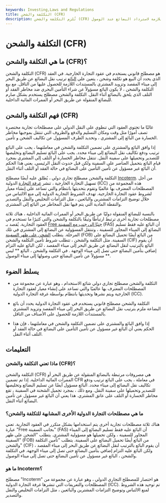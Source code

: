 ```yaml
---
keywords: Investing,Laws and Regulations
title: التكلفة والشحن (CFR)
description: تُلزم التكلفة والشحن (CFR) البائع بترتيب النقل البحري وتزويد المشتري بالمستندات اللازمة لاسترداد البضائع عند الوصول.
---
```


# التكلفة والشحن (CFR)
## ما هي التكلفة والشحن (CFR)؟

التكلفة والشحن (CFR) هو مصطلح قانوني يستخدم في عقود التجارة الخارجية. في العقد الذي يحدد أن البيع هو تكلفة وشحن ، يتعين على [البائع](/seller) ترتيب نقل البضائع عن طريق البحر إلى ميناء المقصد وتزويد المشتري بالمستندات اللازمة للحصول عليها من الناقل. مع بيع التكلفة والشحن ، لا يكون البائع مسؤولاً عن شراء التأمين البحري ضد مخاطر الفقد أو التلف الذي يلحق بالبضائع أثناء النقل. التكلفة والشحن مصطلح يستخدم بشكل صارم للبضائع المنقولة عن طريق البحر أو الممرات المائية الداخلية.

## فهم التكلفة والشحن (CFR)

غالبًا ما تحتوي العقود التي تنطوي على النقل الدولي على مصطلحات تجارية مختصرة تصف أمورًا مثل وقت ومكان التسليم والدفع والظروف التي تنتقل بموجبها مخاطر الخسارة من البائع إلى المشتري ، وتحديد الطرف المسؤول عن تكاليف الشحن و تأمين.

إذا وافق البائع والمشتري على تضمين التكلفة والشحن في معاملتهما ، يجب على البائع ترتيب ودفع تكاليف نقل البضائع إلى ميناء محدد. يجب على البائع تسليم البضائع وتخليصها للتصدير وتحميلها على سفينة النقل. تنتقل مخاطر الخسارة أو التلف إلى المشتري بمجرد قيام البائع بتحميل العناصر على السفينة ولكن قبل حدوث النقل الرئيسي. يعني هذا الحكم أن البائع غير مسؤول عن تأمين التأمين على البضائع في حالة الفقد أو التلف أثناء النقل.

التكلفة والشحن مصطلح تجاري دولي ، يُطلق عليه أيضًا مصطلح [Incoterm](/incoterms). من أجل تسهيل التجارة الخارجية ، تنشر [غرفة التجارة](/international-chamber-of-commerce-icc) الدولية (ICC) هذه المجموعة من المصطلحات المعترف بها عالميًا وتقوم بتحديثها بانتظام والتي تساعد على إنشاء معيار لشروط عقود التجارة الخارجية. تهدف الشروط التجارية الدولية إلى منع الالتباس من خلال توضيح التزامات المشترين والبائعين ، مثل التزامات التخليص والنقل والتصدير والنقطة المادية التي يتم فيها نقل المخاطر من البائع إلى المشتري.

بالنسبة للبضائع المنقولة دوليًا عن طريق البحر أو الممرات المائية الداخلية ، هناك ثلاثة مصطلحات تجارية أخرى ترتبط ارتباطًا وثيقًا بالتكلفة والشحن والتي كثيرًا ما تستخدم في العقود التجارية. يُقصد بـ [Free جنبًا إلى جنب مع السفينة](/fas) (FAS) أن البائع عليه فقط تسليم البضائع إلى الميناء المجاور للسفينة ، وتنتقل المسؤولية عن البضائع إلى المشتري في تلك المرحلة. يتطلب [الشحن على ظهر السفينة](/fob) (FOB) من البائع أيضًا تحميل البضائع على السفينة. مثل التكلفة والشحن ، تتطلب شروط تأمين التكلفة والشحن (CIF) أن يقوم البائع بالترتيب لنقل البضائع عن طريق البحر إلى ميناء المقصد ، لكن البائع عليه التزام إضافي بتأمين البضائع حتى تصل إلى ميناء الوجهة . في التكلفة والشحن ، البائع ** ليس ** مسؤولاً عن تأمين البضائع حتى وصولها إلى ميناء الوصول.

## يسلط الضوء

- التكلفة والشحن مصطلح تجاري دولي شائع الاستخدام ، وهو عبارة عن مجموعة من المصطلحات المعترف بها عالميًا والتي تساعد على إنشاء معيار لعقود التجارة الخارجية ويتم نشرها وتحديثها بانتظام بواسطة غرفة التجارة الدولية (ICC).

- التكلفة والشحن مصطلح قانوني يستخدم في عقود التجارة الدولية يحدد أن بائع البضاعة ملزم بترتيب نقل البضائع عن طريق البحر إلى ميناء المقصد وتزويد المشتري بالمستندات اللازمة للحصول على الأصناف من الناقل.

- إذا وافق البائع والمشتري على تضمين التكلفة والشحن في معاملتهما ، فإن هذا الحكم يعني أن البائع غير مسؤول عن تأمين التأمين على البضائع في حالة الفقد أو التلف أثناء النقل.

## التعليمات

### ماذا تعني التكلفة والشحن (CFR)؟

التكلفة والشحن (CFR) هي مصروفات مرتبطة بالبضائع المنقولة عن طريق البحر أو الممرات المائية الداخلية. إذا تم تضمين CFR في معاملة ، يجب على البائع ترتيب ودفع تكاليف نقل البضائع إلى ميناء محدد. البائع مسؤول أيضًا عن تسليم البضائع وتخليصها للتصدير وتحميلها على سفينة النقل. ومع ذلك ، بمجرد تحميل الشحنة في السفينة ، تقع مخاطر الخسارة أو التلف على عاتق المشتري. هذا يعني أن البائع غير مسؤول عن تأمين البضائع أثناء النقل.

### ما هي مصطلحات التجارة الدولية الأخرى المشابهة للتكلفة والشحن؟

هناك ثلاثة مصطلحات تجارية أخرى يتم استخدامها بشكل متكرر في العقود التجارية. تعني عبارة "Free بجانب السفينة" (FAS) أن البائع عليه فقط تسليم البضائع إلى الميناء المجاور للسفينة ، ولكن تحميلها هو مسؤولية المشتري. يتطلب "الشحن على ظهر السفينة" (FOB) من البائع أيضًا تحميل البضائع على السفينة. يتطلب "تأمين التكلفة والشحن" (CIF) أن يقوم البائع بالترتيب لنقل البضائع عن طريق البحر إلى ميناء المقصد ، ولكن البائع عليه التزام إضافي بتأمين البضائع حتى تصل إلى ميناء الوجهة. في التكلفة والشحن ، البائع غير مسؤول عن تأمين البضائع حتى تصل إلى ميناء الوصول.

### ما هو Incoterm؟

مصطلح "Incoterm" هو اختصار للمصطلح التجاري الدولي ، وهو عبارة عن مجموعة من المصطلحات والتعريفات التي تنشرها غرفة التجارة الدولية (ICC). تم توحيد هذه الشروط لمنع الالتباس وتوضيح التزامات المشترين والبائعين ، مثل التزامات التخليص والنقل والتصدير.

